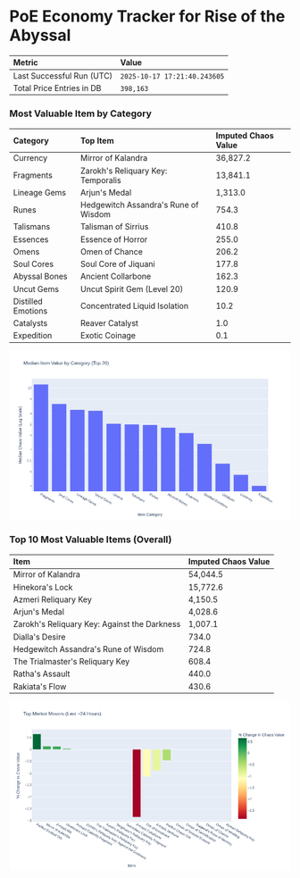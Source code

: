# PoE Economy Tracker for Rise of the Abyssal

<!-- START_MAINTENANCE -->
| Metric | Value |
|:---|:---|
| Last Successful Run (UTC) | `2025-10-17 17:21:40.243605` |
| Total Price Entries in DB | `398,163` |

<!-- END_MAINTENANCE -->

<!-- START_DATAFRAME_DEBUG -->
<!-- END_DATAFRAME_DEBUG -->

<!-- START_CATEGORY_ANALYSIS -->
### Most Valuable Item by Category
| Category | Top Item | Imputed Chaos Value |
| :--- | :--- | :--- |
| Currency | Mirror of Kalandra | 36,827.2 |
| Fragments | Zarokh's Reliquary Key: Temporalis | 13,841.1 |
| Lineage Gems | Arjun's Medal | 1,313.0 |
| Runes | Hedgewitch Assandra's Rune of Wisdom | 754.3 |
| Talismans | Talisman of Sirrius | 410.8 |
| Essences | Essence of Horror | 255.0 |
| Omens | Omen of Chance | 206.2 |
| Soul Cores | Soul Core of Jiquani | 177.8 |
| Abyssal Bones | Ancient Collarbone | 162.3 |
| Uncut Gems | Uncut Spirit Gem (Level 20) | 120.9 |
| Distilled Emotions | Concentrated Liquid Isolation | 10.2 |
| Catalysts | Reaver Catalyst | 1.0 |
| Expedition | Exotic Coinage | 0.1 |


![Category Analysis Chart](charts/category_analysis.png)
<!-- END_ANALYSIS -->

<!-- START_ANALYSIS -->
### Top 10 Most Valuable Items (Overall)
| Item | Imputed Chaos Value |
| :--- | :--- |
| Mirror of Kalandra | 54,044.5 |
| Hinekora's Lock | 15,772.6 |
| Azmeri Reliquary Key | 4,150.5 |
| Arjun's Medal | 4,028.6 |
| Zarokh's Reliquary Key: Against the Darkness | 1,007.1 |
| Dialla's Desire | 734.0 |
| Hedgewitch Assandra's Rune of Wisdom | 724.8 |
| The Trialmaster's Reliquary Key | 608.4 |
| Ratha's Assault | 440.0 |
| Rakiata's Flow | 430.6 |


![Market Movers Chart](charts/market_movers.png)
<!-- END_ANALYSIS -->
